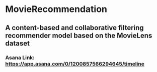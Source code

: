 # MovieRecommendation
## A content-based and collaborative filtering recommender model based on the MovieLens dataset 
### Asana Link: https://app.asana.com/0/1200857566294645/timeline
